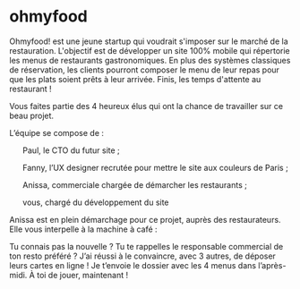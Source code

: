 # ohmyfood

Ohmyfood! est une jeune startup qui voudrait s'imposer sur le marché de la restauration. L'objectif est de développer un site 100% mobile qui répertorie les menus de restaurants gastronomiques. En plus des systèmes classiques de réservation, les clients pourront composer le menu de leur repas pour que les plats soient prêts à leur arrivée. Finis, les temps d'attente au restaurant !


Vous faites partie des 4 heureux élus qui ont la chance de travailler sur ce beau projet.

L’équipe se compose de :

<ul> Paul, le CTO du futur site ;</ul>
<ul> Fanny, l’UX designer recrutée pour mettre le site aux couleurs de Paris ;</ul>
<ul> Anissa, commerciale chargée de démarcher les restaurants ;</ul>
<ul> vous, chargé du développement du site </ul>
Anissa est en plein démarchage pour ce projet, auprès des restaurateurs. Elle vous interpelle à la machine à café :

Tu connais pas la nouvelle ? Tu te rappelles le responsable commercial de ton resto préféré ? J’ai réussi à le convaincre, avec 3 autres, de déposer leurs cartes en ligne ! Je t’envoie le dossier avec les 4 menus dans l’après-midi. À toi de jouer, maintenant !




